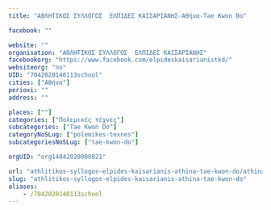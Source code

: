 ```yaml
---
title: "ΑΘΛΗΤΙΚΟΣ ΣΥΛΛΟΓΟΣ  ΕΛΠΙΔΕΣ ΚΑΙΣΑΡΙΑΝΗΣ-Αθήνα-Tae Kwon Do"

facebook: ""

website: ""
organisation: "ΑΘΛΗΤΙΚΟΣ ΣΥΛΛΟΓΟΣ  ΕΛΠΙΔΕΣ ΚΑΙΣΑΡΙΑΝΗΣ"
facebookorg: "https://www.facebook.com/elpideskaisarianistkd/"
websiteorg: "no"
UID: "7042020140113school"
cities: ["Αθήνα"]
perioxi: ""
address: ""

places: [""]
categories: ["Πολεμικές τέχνες"]
subcategories: ["Tae Kwon Do"]
categoryNoSLug: ["polemikes-texnes"]
subcategoriesNoSLug: ["tae-kwon-do"]

orgUID: "org14042020000821"

url: "athlitikos-syllogos-elpides-kaisarianis-athina-tae-kwon-do/athina"
slug: "athlitikos-syllogos-elpides-kaisarianis-athina-tae-kwon-do"
aliases:
    - /7042020140113school
---
```





